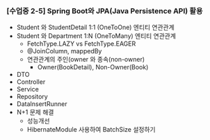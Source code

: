 ### [수업중 2-5] Spring Boot와 JPA(Java Persistence API) 활용

* Student 와 StudentDetail 1:1 (OneToOne) 엔티티 연관관계
* Student 와 Department 1:N (OneToMany) 엔티티 연관관계
    * FetchType.LAZY vs FetchType.EAGER
    * @JoinColumn, mappedBy
    * 연관관계의 주인(owner 와 종속(non-owner)
        * Owner(BookDetail), Non-Owner(Book)
* DTO
* Controller
* Service
* Repository
* DataInsertRunner
* N+1 문제 해결
    * 성능개선
    * HibernateModule 사용하여 BatchSize 설정하기